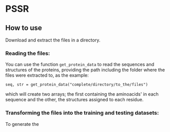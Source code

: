 # PSSR

## How to use

Download and extract the files in a directory. 

### Reading the files:

You can use the function `get_protein_data` to read the sequences and structures of the proteins, 
providing the path including the folder where the files were extracted to, as the example:

`seq, str = get_protein_data("complete/directory/to_the/files")`

which will create two arrays; the first containing the aminoacids' in each sequence and the other, the structures assigned to each residue.

### Transforming the files into the training and testing datasets:

To generate the 
